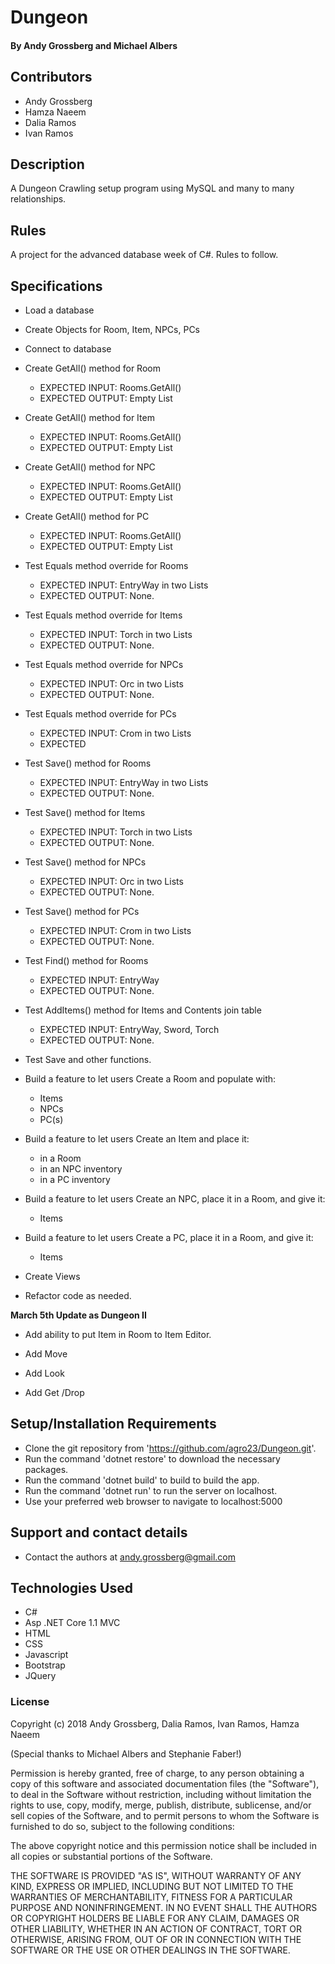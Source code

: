 # Dungeon

#### By Andy Grossberg and Michael Albers

## Contributors
 * Andy Grossberg
 * Hamza Naeem
 * Dalia Ramos
 * Ivan Ramos
 

## Description
A Dungeon Crawling setup program using MySQL and many to many relationships.

## Rules

A project for the advanced database week of C#. Rules to follow.

## Specifications

* Load a database

* Create Objects for Room, Item, NPCs, PCs

* Connect to database

* Create GetAll() method for Room
  - EXPECTED INPUT: Rooms.GetAll()
  - EXPECTED OUTPUT: Empty List

* Create GetAll() method for Item
  - EXPECTED INPUT: Rooms.GetAll()
  - EXPECTED OUTPUT: Empty List

* Create GetAll() method for NPC
  - EXPECTED INPUT: Rooms.GetAll()
  - EXPECTED OUTPUT: Empty List

* Create GetAll() method for PC
  - EXPECTED INPUT: Rooms.GetAll()
  - EXPECTED OUTPUT: Empty List

* Test Equals method override for Rooms
  - EXPECTED INPUT: EntryWay in two Lists
  - EXPECTED OUTPUT: None.

* Test Equals method override for Items
  - EXPECTED INPUT: Torch in two Lists
  - EXPECTED OUTPUT: None.

* Test Equals method override for NPCs
  - EXPECTED INPUT: Orc in two Lists
  - EXPECTED OUTPUT: None.

* Test Equals method override for PCs
  - EXPECTED INPUT: Crom in two Lists
  - EXPECTED

* Test Save() method for Rooms
  - EXPECTED INPUT: EntryWay in two Lists
  - EXPECTED OUTPUT: None.

* Test Save() method for Items
  - EXPECTED INPUT: Torch in two Lists
  - EXPECTED OUTPUT: None.

* Test Save() method for NPCs
  - EXPECTED INPUT: Orc in two Lists
  - EXPECTED OUTPUT: None.

* Test Save() method for PCs
  - EXPECTED INPUT: Crom in two Lists
  - EXPECTED OUTPUT: None.

* Test Find() method for Rooms
  - EXPECTED INPUT: EntryWay
  - EXPECTED OUTPUT: None.

* Test AddItems() method for Items and Contents join table
  - EXPECTED INPUT: EntryWay, Sword, Torch
  - EXPECTED OUTPUT: None.

* Test Save and other functions.

* Build a feature to let users Create a Room and populate with:
  - Items
  - NPCs
  - PC(s)

* Build a feature to let users Create an Item and place it:
  - in a Room
  - in an NPC inventory
  - in a PC inventory

* Build a feature to let users Create an NPC, place it in a Room, and give it:
  - Items

* Build a feature to let users Create a PC, place it in a Room, and give it:
  - Items


* Create Views

* Refactor code as needed.

**March 5th Update as Dungeon II**

* Add ability to put Item in Room to Item Editor.

* Add Move

* Add Look

* Add Get /Drop

## Setup/Installation Requirements

* Clone the git repository from 'https://github.com/agro23/Dungeon.git'.
* Run the command 'dotnet restore' to download the necessary packages.
* Run the command 'dotnet build' to build to build the app.
* Run the command 'dotnet run' to run the server on localhost.
* Use your preferred web browser to navigate to localhost:5000

## Support and contact details

* Contact the authors at andy.grossberg@gmail.com

## Technologies Used

* C#
* Asp .NET Core 1.1 MVC
* HTML
* CSS
* Javascript
* Bootstrap
* JQuery

### License

Copyright (c) 2018 Andy Grossberg, Dalia Ramos, Ivan Ramos, Hamza Naeem

(Special thanks to Michael Albers and Stephanie Faber!)

Permission is hereby granted, free of charge, to any person obtaining a copy of this software and associated documentation files (the "Software"), to deal in the Software without restriction, including without limitation the rights to use, copy, modify, merge, publish, distribute, sublicense, and/or sell copies of the Software, and to permit persons to whom the Software is furnished to do so, subject to the following conditions:

The above copyright notice and this permission notice shall be included in all copies or substantial portions of the Software.

THE SOFTWARE IS PROVIDED "AS IS", WITHOUT WARRANTY OF ANY KIND, EXPRESS OR IMPLIED, INCLUDING BUT NOT LIMITED TO THE WARRANTIES OF MERCHANTABILITY, FITNESS FOR A PARTICULAR PURPOSE AND NONINFRINGEMENT. IN NO EVENT SHALL THE AUTHORS OR COPYRIGHT HOLDERS BE LIABLE FOR ANY CLAIM, DAMAGES OR OTHER LIABILITY, WHETHER IN AN ACTION OF CONTRACT, TORT OR OTHERWISE, ARISING FROM, OUT OF OR IN CONNECTION WITH THE SOFTWARE OR THE USE OR OTHER DEALINGS IN THE SOFTWARE.
